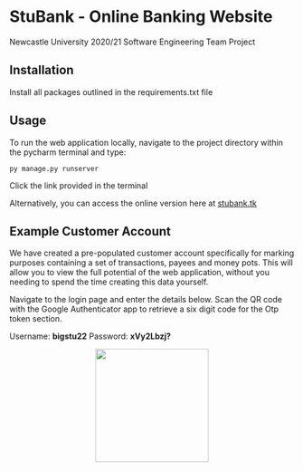 # StuBank - Online Banking Website  

Newcastle University 2020/21 Software Engineering Team Project

## Installation
Install all packages outlined in the requirements.txt file

## Usage
To run the web application locally, navigate to the project directory within the pycharm terminal and type:
```commandline
py manage.py runserver
```
Click the link provided in the terminal

Alternatively, you can access the online version here at [stubank.tk](stubank.tk)

## Example Customer Account
We have created a pre-populated customer account specifically for marking purposes containing a 
set of transactions, payees and money pots. This will allow you to view the full potential of
the web application, without you needing to spend the time creating this data yourself.

Navigate to the login page and enter the details below. Scan the QR code with the Google 
Authenticator app to retrieve a six digit code for the Otp token section.

Username: <b>bigstu22</b> 
Password: <b>xVy2Lbzj?</b> 

<p align="center">
<img src="https://github.com/frank-64/Team20/blob/main/media/qr_codes/bigstu22.png" width="200" height="200">
</p>



 
